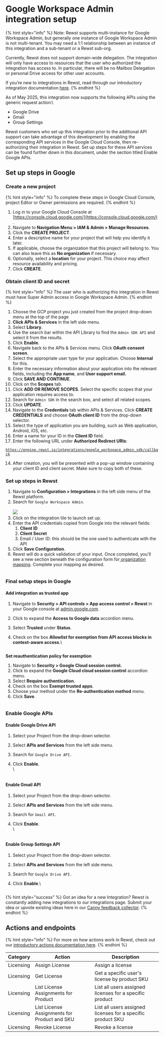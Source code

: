 # Google Workspace Admin integration setup

{% hint style="info" %}
Note: Rewst supports multi-instance for Google Workspace Admin, but generally one instance of Google Workspace Admin is not multi-tenant. You may need a 1:1 relationship between an instance of this integration and a sub-tenant or a Rewst sub-org.

Currently, Rewst does not support domain-wide delegation. The integration will only have access to resources that the user who authorized the integration has access to. In particular, there will be no Mailbox Delegation or personal Drive access for other user accounts.

If you’re new to integrations in Rewst, read through our introductory integration documentation [here](https://docs.rewst.help/documentation/integrations).
{% endhint %}

As of May 2025, this integration now supports the following APIs using the generic request action:\


* Google Drive
* Gmail
* Group Settings

Rewst customers who set up this integration prior to the additional API support can take advantage of this development by enabling the corresponding API services in the Google Cloud Console, then re-authorizing their integration in Rewst. Set up steps for these API services can be found further down in this document, under the section titled Enable Google APIs.

## **Set up steps in Google**

### **Create a new project**

{% hint style="info" %}
To complete these steps in Google Cloud Console, project Editor or Owner permissions are required.
{% endhint %}

1. Log in to your Google Cloud Console at [https://console.cloud.google.com/](https://console.cloud.google.com/) .&#x20;
2. Navigate to **Navigation Menu > IAM & Admin > Manage Resources**.
3. Click the **CREATE PROJECT**.
4. Enter a descriptive name for your project that will help you identify it later.
5. If applicable, choose the organization that this project will belong to. You can also leave this as **No organization** if necessary.
6. Optionally, select a **location** for your project. This choice may affect resource availability and pricing.
7. Click **CREATE**.

### Obtain client ID and secret

{% hint style="info" %}
The user who is authorizing this integration in Rewst must have Super Admin access in Google Workspace Admin.
{% endhint %}

1. Choose the GCP project you just created from the project drop-down menu at the top of the page
2. **Click APIs & Services** in the left side menu.&#x20;
3. Select **Library**.
4. Use the search bar within the API Library to find the `Admin SDK API` and select it from the results.
5. Click **Enable**.
6. Navigate back to the APIs & Services menu. Click **OAuth consent screen**.
7. Select the appropriate user type for your application. Choose **Internal** for this.
8. Enter the necessary information about your application into the relevant fields, including the **App name**, and **User support email.**
9. Click **SAVE AND CONTINUE**.
10. Click on the **Scopes** tab.
11. Click **ADD OR REMOVE SCOPES**. Select the specific scopes that your application requires access to.
12. Search for `Admin SDK` in the search box, and select all related scopes.
13. Click **UPDATE**.
14. Navigate to the **Credentials** tab within APIs & Services. Click **CREATE CREDENTIALS** and choose **OAuth client ID** from the drop-down selector.
15. Select the type of application you are building, such as Web application, Android, iOS, etc.
16. Enter a name for your ID in the **Client ID** field.
17. Enter the following URL under **Authorized Redirect URIs**:

[`https://engine.rewst.io/integrations/google_workspace_admin_sdk/callback`](https://engine.rewst.io/integrations/google_workspace_admin_sdk/callback)

14. After creation, you will be presented with a pop-up window containing your client ID and client secret. Make sure to copy both of these.

### Set up steps in Rewst

1. Navigate to **Configuration > Integrations** in the left side menu of the Rewst platform.
2. Search for `Google Workspace Admin`.\
   \
   ![](<../../../../../.gitbook/assets/Screenshot 2025-04-17 at 3.34.50 PM.png>)
3. Click on the integration tile to launch set up.
4. Enter the API credentials copied from Google into the relevant fields:
   1. **Client ID**
   2. **Client Secret**
   3. Email / User ID: this should be the one used to authenticate with the API
5. Click **Save Configuration**.
6. Rewst will do a quick validation of your input. Once completed, you'll see a new section beneath the configuration form for[ organization mapping](https://docs.rewst.help/documentation/integrations#what-is-organization-mapping). Complete your mapping as desired.&#x20;

<figure><img src="../../../../../.gitbook/assets/Screenshot 2025-04-17 at 3.51.49 PM.png" alt=""><figcaption></figcaption></figure>

### Final setup steps in Google

#### Add integration as trusted app

1. Navigate to **Security > API controls > App access control > Rewst** in your Google console at [admin.google.com](https://admin.google.com).&#x20;
2. Click to expand the **Access to Google data** accordion menu.
3. Select **Trusted** under **Status**.
4.  Check on the box **Allowlist for exemption from API access blocks in context-aware access.**\


    <figure><img src="../../../../../.gitbook/assets/image (3) (1) (2).png" alt=""><figcaption></figcaption></figure>

**Set reauthentication policy for exemption**

1. Navigate to **Security > Google Cloud session control.**
2. Click to expand the **Google Cloud cloud session control** accordion menu.
3. Select **Require authentication**.
4. Check on the box **Exempt trusted apps**.
5. Choose your method under the **Re-authentication method** menu.
6. Click **Save**.

<figure><img src="../../../../../.gitbook/assets/image (1) (1) (1) (2).png" alt=""><figcaption></figcaption></figure>

### Enable Google APIs

#### Enable Google Drive API

1. Select your Project from the drop-down selector.
2. Select **APIs and Services** from the left side menu.
3. Search for `Google Drive API.`
4.  Click **Enable**.\
    \


    <figure><img src="../../../../../.gitbook/assets/image (1) (3) (1) (1).png" alt=""><figcaption></figcaption></figure>

#### Enable Gmail API

1. Select your Project from the drop-down selector.
2. Select **APIs and Services** from the left side menu.
3. Search for `Gmail API.`
4.  Click **Enable**.\
    \


    <figure><img src="../../../../../.gitbook/assets/image (1) (3) (1).png" alt=""><figcaption></figcaption></figure>

#### Enable Group Settings API

1. Select your Project from the drop-down selector.
2. Select **APIs and Services** from the left side menu.
3. Search for `Google Drive API.`
4.  Click **Enable**.\


    <figure><img src="../../../../../.gitbook/assets/image (2) (4) (1) (1).png" alt=""><figcaption></figcaption></figure>

{% hint style="success" %}
Got an idea for a new Integration? Rewst is constantly adding new integrations to our integrations page. Submit your idea or upvote existing ideas here in our [Canny feedback collector](https://rewst.canny.io/integrations).
{% endhint %}

## Actions and endpoints

{% hint style="info" %}
For more on how actions work in Rewst, check out our [introductory actions documentation here](https://docs.rewst.help/documentation/workflows/actions-in-rewst).&#x20;
{% endhint %}

| Category  | Action                                       | Description                                                 |
| --------- | -------------------------------------------- | ----------------------------------------------------------- |
| Licensing | Assign License                               | Assign a license                                            |
| Licensing | Get License                                  | Get a specific user's license by product SKU                |
| Licensing | List License Assignments for Product         | List all users assigned licenses for a specific product     |
| Licensing | List License Assignments for Product and SKU | List all users assigned licenses for a specific product SKU |
| Licensing | Revoke License                               | Revoke a license                                            |
